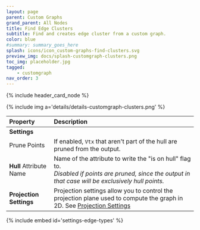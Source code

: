 ```yaml
---
layout: page
parent: Custom Graphs
grand_parent: All Nodes
title: Find Edge Clusters
subtitle: Find and creates edge cluster from a custom graph.
color: blue
#summary: summary_goes_here
splash: icons/icon_custom-graphs-find-clusters.svg
preview_img: docs/splash-customgraph-clusters.png
toc_img: placeholder.jpg
tagged: 
    - customgraph
nav_order: 3
---
```


{% include header_card_node %}

{% include img a='details/details-customgraph-clusters.png' %} 

| Property       | Description          |
|:-------------|:------------------|
|**Settings**||
| Prune Points           | If enabled, `Vtx` that aren't part of the hull are pruned from the output.   |
| **Hull** Attribute Name           | Name of the attribute to write the "is on hull" flag to.<br>*Disabled if points are pruned, since the output in that case will be exclusively hull points.* |
|**Projection Settings**| Projection settings allow you to control the projection plane used to compute the graph in 2D. See [Projection Settings](#settings-projection)|

{% include embed id='settings-edge-types' %}